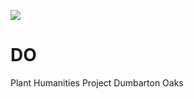 [![](https://v3.juncture-digital.org/images/wb.svg)](https://v3.juncture-digital.org/wb)
# DO
Plant Humanities Project Dumbarton Oaks

<param ve-iframe
src="https://archive.org/embed/voyagestravelsin00hass/page/6/mode/2up"
fit="contain">
